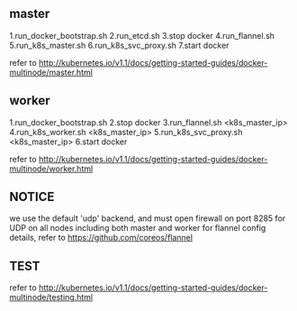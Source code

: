 ## master

1.run_docker_bootstrap.sh
2.run_etcd.sh
3.stop docker
4.run_flannel.sh
5.run_k8s_master.sh
6.run_k8s_svc_proxy.sh
7.start docker

refer to http://kubernetes.io/v1.1/docs/getting-started-guides/docker-multinode/master.html


## worker

1.run_docker_bootstrap.sh
2.stop docker
3.run_flannel.sh <k8s_master_ip>
4.run_k8s_worker.sh <k8s_master_ip>
5.run_k8s_svc_proxy.sh <k8s_master_ip>
6.start docker

refer to http://kubernetes.io/v1.1/docs/getting-started-guides/docker-multinode/worker.html

## NOTICE

we use the default 'udp' backend, and must open firewall on port 8285 for UDP on all nodes including both master and worker
for flannel config details, refer to https://github.com/coreos/flannel

## TEST

refer to http://kubernetes.io/v1.1/docs/getting-started-guides/docker-multinode/testing.html

